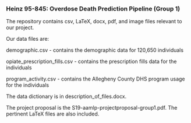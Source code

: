 ### Heinz 95-845: Overdose Death Prediction Pipeline (Group 1)

The repository contains csv, LaTeX, docx, pdf, and image files relevant to our project. 

Our data files are:

demographic.csv - contains the demographic data for 120,650 individuals

opiate_prescription_fills.csv - contains the prescription fills data for the individuals

program_activity.csv - contains the Allegheny County DHS program usage for the individuals 

The data dictionary is in description_of_files.docx.

The project proposal is the S19-aamlp-projectproposal-group1.pdf. The pertinent LaTeX files are also included. 

